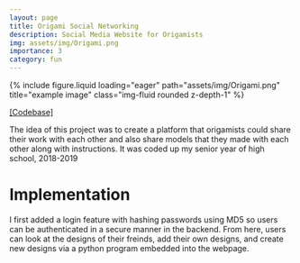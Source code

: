 ```yaml
---
layout: page
title: Origami Social Networking
description: Social Media Website for Origamists
img: assets/img/Origami.png
importance: 3
category: fun
---
```

<div class="row">
    <div class="col-sm mt-3 mt-md-0">
        {% include figure.liquid loading="eager" path="assets/img/Origami.png" title="example image" class="img-fluid rounded z-depth-1" %}
    </div>
</div>


[[Codebase]]("https://github.com/maxwelljones14/Origami_Social_Networking"")

The idea of this project was to create a platform that origamists could share their work
with each other and also share models that they made with each other along with
instructions. It was coded up my senior year of high school, 2018-2019

# Implementation

I first added a login feature with hashing passwords using MD5 so users can be authenticated in
a secure manner in the backend. From here, users can look at the designs of their freinds,
add their own designs, and create new designs via a python program embedded into the webpage.

